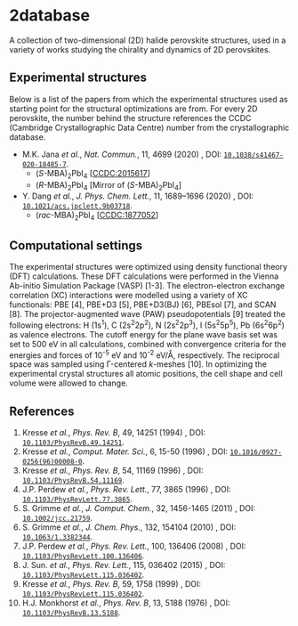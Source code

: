 # 2database

A collection of two-dimensional (2D) halide perovskite structures, used in a variety of works studying the chirality and dynamics of 2D perovskites.

## Experimental structures

Below is a list of the papers from which the experimental structures used as starting point for the structural optimizations are from. For every 2D perovskite, the number behind the structure references the CCDC (Cambridge Crystallographic Data Centre) number from the crystallographic database.

- M.K. Jana *et al.*, *Nat. Commun.*, 11, 4699 (2020) , DOI: [`10.1038/s41467-020-18485-7`](https://doi.org/10.1038/s41467-020-18485-7).
	- (<i>S</i>-MBA)<sub>2</sub>PbI<sub>4</sub> [[CCDC:2015617](https://www.ccdc.cam.ac.uk/structures/Search?Ccdcid=2015617)]
	- (<i>R</i>-MBA)<sub>2</sub>PbI<sub>4</sub> [Mirror of (<i>S</i>-MBA)<sub>2</sub>PbI<sub>4</sub>]
- Y. Dang *et al.*, *J. Phys. Chem. Lett.*, 11, 1689–1696 (2020) , DOI: [`10.1021/acs.jpclett.9b03718`](https://doi.org/10.1021/acs.jpclett.9b03718).
	- (<i>rac</i>-MBA)<sub>2</sub>PbI<sub>4</sub> [[CCDC:1877052](https://www.ccdc.cam.ac.uk/structures/Search?Ccdcid=1877052)]

## Computational settings

The experimental structures were optimized using density functional theory (DFT) calculations. These DFT calculations were performed in the Vienna Ab-initio Simulation Package (VASP) [1-3]. The electron-electron exchange correlation (XC) interactions were modelled using a variety of XC functionals: PBE [4], PBE+D3 [5], PBE+D3(BJ) [6], PBEsol [7], and SCAN [8]. The projector-augmented wave (PAW) pseudopotentials [9] treated the following electrons: H (1s<sup>1</sup>), C (2s<sup>2</sup>2p<sup>2</sup>), N (2s<sup>2</sup>2p<sup>3</sup>), I (5s<sup>2</sup>5p<sup>5</sup>), Pb (6s<sup>2</sup>6p<sup>2</sup>) as valence electrons. The cutoff energy for the plane wave basis set was set to 500 eV in all calculations, combined with convergence criteria for the energies and forces of 10<sup>-5</sup> eV and 10<sup>-2</sup> eV/Å, respectively. The reciprocal space was sampled using Γ-centered <i>k</i>-meshes [10]. In optimizing the experimental crystal structures all atomic positions, the cell shape and cell volume were allowed to change.

## References

1. Kresse *et al.*, *Phys. Rev. B*, 49, 14251 (1994) , DOI: [`10.1103/PhysRevB.49.14251`](https://doi.org/10.1103/PhysRevB.49.14251).
2. Kresse *et al.*, *Comput. Mater. Sci.*, 6, 15-50 (1996) , DOI: [`10.1016/0927-0256(96)00008-0`](https://doi.org/10.1016/0927-0256(96)00008-0).
3. Kresse *et al.*, *Phys. Rev. B*, 54, 11169 (1996) , DOI: [`10.1103/PhysRevB.54.11169`](https://doi.org/10.1103/PhysRevB.54.11169).
4. J.P. Perdew *et al.*, *Phys. Rev. Lett.*, 77, 3865 (1996) , DOI: [`10.1103/PhysRevLett.77.3865`](https://doi.org/10.1103/PhysRevLett.77.3865).
5. S. Grimme *et al.*, *J. Comput. Chem.*, 32, 1456-1465 (2011) , DOI: [`10.1002/jcc.21759`](https://doi.org/10.1002/jcc.21759).
6. S. Grimme *et al.*, *J. Chem. Phys.*, 132, 154104 (2010) , DOI: [`10.1063/1.3382344`](https://doi.org/10.1063/1.3382344).
7. J.P. Perdew *et al.*, *Phys. Rev. Lett.*, 100, 136406 (2008) , DOI: [`10.1103/PhysRevLett.100.136406`](https://doi.org/10.1103/PhysRevLett.100.136406).
8. J. Sun. *et al.*, *Phys. Rev. Lett.*, 115, 036402 (2015) , DOI: [`10.1103/PhysRevLett.115.036402`](https://doi.org/10.1103/PhysRevLett.115.036402).
9. Kresse *et al.*, *Phys. Rev. B*, 59, 1758 (1999) , DOI: [`10.1103/PhysRevLett.115.036402`](https://doi.org/10.1103/PhysRevLett.115.036402).
10. H.J. Monkhorst *et al.*, *Phys. Rev. B*, 13, 5188 (1976) , DOI: [`10.1103/PhysRevB.13.5188`](https://doi.org/10.1103/PhysRevB.13.5188).
